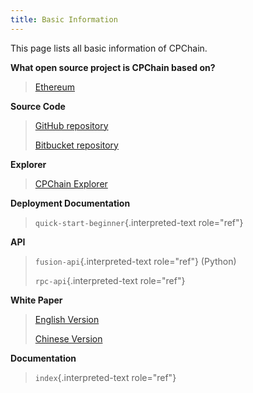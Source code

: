```yaml
---
title: Basic Information
---
```


This page lists all basic information of CPChain.

**What open source project is CPChain based on?**

> [Ethereum](https://github.com/ethereum)

**Source Code**

> [GitHub repository](https://github.com/CPChain/chain)
>
> [Bitbucket repository](https://bitbucket.org/cpchain/chain)

**Explorer**

> [CPChain Explorer](https://cpchain.io/explorer/)

**Deployment Documentation**

> `quick-start-beginner`{.interpreted-text role="ref"}

**API**

> `fusion-api`{.interpreted-text role="ref"} (Python)
>
> `rpc-api`{.interpreted-text role="ref"}

**White Paper**

> [English
> Version](https://cpchain.io/download/CPChain_Whitepaper_English.pdf)
>
> [Chinese
> Version](https://cpchain.io/download/CPChain_Whitepaper_CN.pdf)

**Documentation**

> `index`{.interpreted-text role="ref"}
